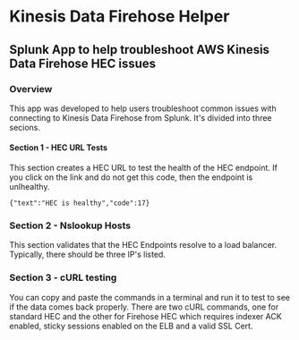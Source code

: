 # Kinesis Data Firehose Helper
## Splunk App to help troubleshoot AWS Kinesis Data Firehose HEC issues

### Overview

This app was developed to help users troubleshoot common issues with connecting to Kinesis Data Firehose from Splunk. It's divided into three secions.

#### Section 1 - HEC URL Tests
This section creates a HEC URL to test the health of the HEC endpoint. If you click on the link and do not get this code, then the endpoint is unlhealthy.

`{"text":"HEC is healthy","code":17}`

### Section 2 - Nslookup Hosts
This section validates that the HEC Endpoints resolve to a load balancer. Typically, there should be three IP's listed.

### Section 3 - cURL testing
You can copy and paste the commands in a terminal and run it to test to see if the data comes back properly. There are two cURL commands, one for standard HEC and the other for Firehose HEC which requires indexer ACK enabled, sticky sessions enabled on the ELB and a valid SSL Cert.


